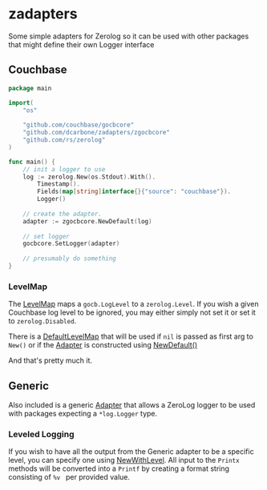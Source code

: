 # zadapters
Some simple adapters for Zerolog so it can be used with other packages that might define their own Logger interface

## Couchbase

```go
package main

import(
	"os"
	
	"github.com/couchbase/gocbcore"
	"github.com/dcarbone/zadapters/zgocbcore"
	"github.com/rs/zerolog"
)

func main() {
	// init a logger to use 
	log := zerolog.New(os.Stdout).With().
		Timestamp().
		Fields(map[string]interface{}{"source": "couchbase"}).
		Logger()
	
	// create the adapter.
	adapter := zgocbcore.NewDefault(log)
	
	// set logger
	gocbcore.SetLogger(adapter)
	
	// presumably do something
}
```

### LevelMap

The [LevelMap](zgocbcore/adapter.go#L10) maps a `gocb.LogLevel` to a `zerolog.Level`.  If you wish a given
Couchbase log level to be ignored, you may either simply not set it or set it to `zerolog.Disabled`.


There is a [DefaultLevelMap](zgocbcore/adapter.go#L22) that will be used if `nil` is passed as first arg to `New()` or
if the [Adapter](zgocbcore/adapter.go#L13) is constructed using [NewDefault()](zgocbcore/adapter.go#L46)

And that's pretty much it.

## Generic

Also included is a generic [Adapter](zstdlog/adapter.go) that allows a ZeroLog logger to be used with 
packages expecting a `*log.Logger` type.

### Leveled Logging

If you wish to have all the output from the Generic adapter to be a specific level, you can specify one
using [NewWithLevel](zstdlog/adapter.go#L23).  All input to the `Printx` methods will be converted into
a `Printf` by creating a format string consisting of `%v ` per provided value.
